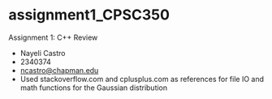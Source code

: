 # assignment1_CPSC350
Assignment 1: C++ Review

* Nayeli Castro
* 2340374
* ncastro@chapman.edu
* Used stackoverflow.com and cplusplus.com as references for file IO and math functions for the Gaussian distribution 
